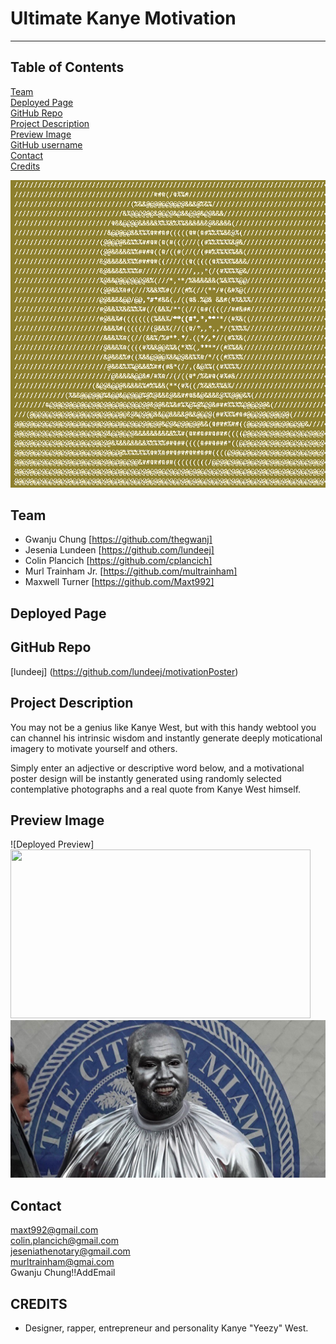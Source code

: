 # Ultimate Kanye Motivation

------


  ## Table of Contents

  [Team](#team) <br>
  [Deployed Page](#deployed-page) <br>
  [GitHub Repo](#github-repo) <br>
  [Project Description](#project-description)<br>
  [Preview Image](#preview-image)<br>
  [GitHub username](#github-username)<br>
  [Contact](#contact-me-with-questions)<br>
  [Credits](#credits)<br>

  ![Ye ASCII](./assets/images/Ye.png)

  ## Team

  - Gwanju Chung [https://github.com/thegwanj] 
  - Jesenia Lundeen [https://github.com/lundeej]
  - Colin Plancich [https://github.com/cplancich]
  - Murl Trainham Jr. [https://github.com/multrainham]
  - Maxwell Turner [https://github.com/Maxt992]

  ## Deployed Page

  

  ## GitHub Repo

  [lundeej] (https://github.com/lundeej/motivationPoster)  

  ## Project Description

  You may not be a genius like Kanye West, but with this handy webtool you can channel his intrinsic wisdom and instantly generate deeply moticational imagery to motivate yourself and others.

  Simply enter an adjective or descriptive word below, and a motivational poster design will be instantly generated using randomly selected contemplative photographs and a real quote from Kanye West himself.

  ## Preview Image
  ![Deployed Preview]<img src="https://giphy.com/embed/7PcmcEbWdB4gcxPYhQ" width="480" height="270" frameBorder="0" class="giphy-embed" allowFullScreen />
  ![SilverYeezy](./assets/images/silverYeezy.jpg)

  ## Contact

  maxt992@gmail.com <br>
  colin.plancich@gmail.com<br>
  jeseniathenotary@gmail.com <br>
  murltrainham@gmai.com<br>
  Gwanju Chung!!AddEmail

  ## CREDITS

  - Designer, rapper, entrepreneur and personality Kanye "Yeezy" West.
